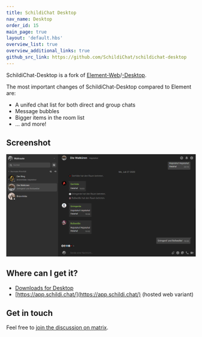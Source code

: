 ```yaml
---
title: SchildiChat Desktop
nav_name: Desktop
order_id: 15
main_page: true
layout: 'default.hbs'
overview_list: true
overview_additional_links: true
github_src_link: https://github.com/SchildiChat/schildichat-desktop
---
```


SchildiChat-Desktop is a fork of [Element-Web](https://github.com/vector-im/element-web)/[-Desktop](https://github.com/vector-im/element-desktop).

The most important changes of SchildiChat-Desktop compared to Element are:
- A unifed chat list for both direct and group chats
- Message bubbles
- Bigger items in the room list
- &hellip; and more!

## Screenshot

<div class="screenshot-container">
<a href="img/1.png" class="desktop-screenshot"><img src="img/1.png" alt="Screenshot"></a>
</div>

## Where can I get it?
- [Downloads for Desktop](https://github.com/SchildiChat/schildichat-desktop/releases)  
- [https://app.schildi.chat/](https://app.schildi.chat/) (hosted web variant)

## Get in touch
Feel free to [join the discussion on matrix](https://matrix.to/#/#schildichat-web:matrix.org).

